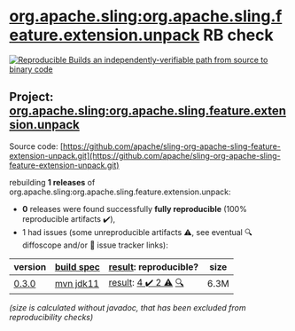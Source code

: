 [org.apache.sling:org.apache.sling.feature.extension.unpack](https://central.sonatype.com/artifact/org.apache.sling/org.apache.sling.feature.extension.unpack/versions) RB check
=======

[![Reproducible Builds](https://reproducible-builds.org/images/logos/rb.svg) an independently-verifiable path from source to binary code](https://reproducible-builds.org/)

## Project: [org.apache.sling:org.apache.sling.feature.extension.unpack](https://central.sonatype.com/artifact/org.apache.sling/org.apache.sling.feature.extension.unpack/versions)

Source code: [https://github.com/apache/sling-org-apache-sling-feature-extension-unpack.git](https://github.com/apache/sling-org-apache-sling-feature-extension-unpack.git)

rebuilding **1 releases** of org.apache.sling:org.apache.sling.feature.extension.unpack:
- **0** releases were found successfully **fully reproducible** (100% reproducible artifacts :heavy_check_mark:),
- 1 had issues (some unreproducible artifacts :warning:, see eventual :mag: diffoscope and/or :memo: issue tracker links):

| version | [build spec](/BUILDSPEC.md) | [result](https://reproducible-builds.org/docs/jvm/): reproducible? | size |
| -- | --------- | ------ | -- |
| [0.3.0](https://central.sonatype.com/artifact/org.apache.sling/org.apache.sling.feature.extension.unpack/0.3.0/pom) | [mvn jdk11](org.apache.sling.feature.extension.unpack-0.3.0.buildspec) | [result](org.apache.sling.feature.extension.unpack-0.3.0.buildinfo): [4 :heavy_check_mark:  2 :warning:](org.apache.sling.feature.extension.unpack-0.3.0.buildcompare) [:mag:](org.apache.sling.feature.extension.unpack-0.3.0.diffoscope) | 6.3M |

<i>(size is calculated without javadoc, that has been excluded from reproducibility checks)</i>
